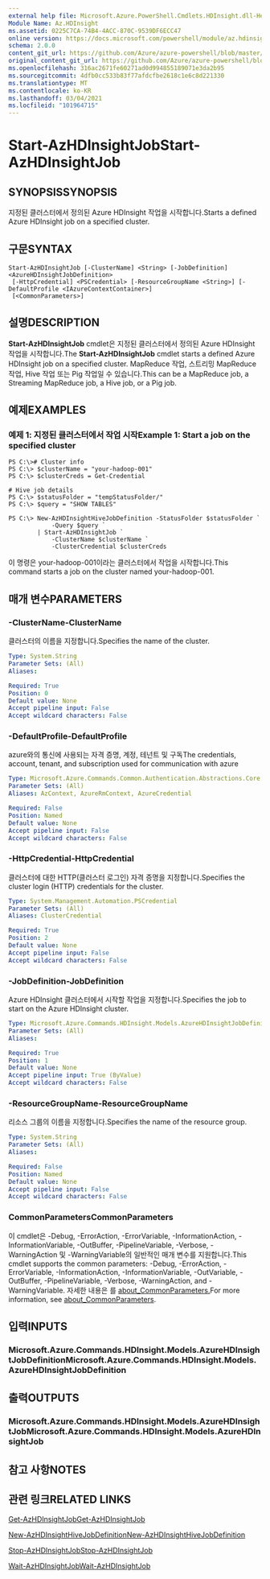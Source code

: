 ```yaml
---
external help file: Microsoft.Azure.PowerShell.Cmdlets.HDInsight.dll-Help.xml
Module Name: Az.HDInsight
ms.assetid: 0225C7CA-74B4-4ACC-870C-9539DF6ECC47
online version: https://docs.microsoft.com/powershell/module/az.hdinsight/start-azhdinsightjob
schema: 2.0.0
content_git_url: https://github.com/Azure/azure-powershell/blob/master/src/HDInsight/HDInsight/help/Start-AzHDInsightJob.md
original_content_git_url: https://github.com/Azure/azure-powershell/blob/master/src/HDInsight/HDInsight/help/Start-AzHDInsightJob.md
ms.openlocfilehash: 316ac2671fe60271ad0d994855189071e3da2b95
ms.sourcegitcommit: 4dfb0cc533b83f77afdcfbe2618c1e6c8d221330
ms.translationtype: MT
ms.contentlocale: ko-KR
ms.lasthandoff: 03/04/2021
ms.locfileid: "101964715"
---
```

# <span data-ttu-id="0b177-101">Start-AzHDInsightJob</span><span class="sxs-lookup"><span data-stu-id="0b177-101">Start-AzHDInsightJob</span></span>

## <span data-ttu-id="0b177-102">SYNOPSIS</span><span class="sxs-lookup"><span data-stu-id="0b177-102">SYNOPSIS</span></span>
<span data-ttu-id="0b177-103">지정된 클러스터에서 정의된 Azure HDInsight 작업을 시작합니다.</span><span class="sxs-lookup"><span data-stu-id="0b177-103">Starts a defined Azure HDInsight job on a specified cluster.</span></span>

## <span data-ttu-id="0b177-104">구문</span><span class="sxs-lookup"><span data-stu-id="0b177-104">SYNTAX</span></span>

```
Start-AzHDInsightJob [-ClusterName] <String> [-JobDefinition] <AzureHDInsightJobDefinition>
 [-HttpCredential] <PSCredential> [-ResourceGroupName <String>] [-DefaultProfile <IAzureContextContainer>]
 [<CommonParameters>]
```

## <span data-ttu-id="0b177-105">설명</span><span class="sxs-lookup"><span data-stu-id="0b177-105">DESCRIPTION</span></span>
<span data-ttu-id="0b177-106">**Start-AzHDInsightJob** cmdlet은 지정된 클러스터에서 정의된 Azure HDInsight 작업을 시작합니다.</span><span class="sxs-lookup"><span data-stu-id="0b177-106">The **Start-AzHDInsightJob** cmdlet starts a defined Azure HDInsight job on a specified cluster.</span></span>
<span data-ttu-id="0b177-107">MapReduce 작업, 스트리밍 MapReduce 작업, Hive 작업 또는 Pig 작업일 수 있습니다.</span><span class="sxs-lookup"><span data-stu-id="0b177-107">This can be a MapReduce job, a Streaming MapReduce job, a Hive job, or a Pig job.</span></span>

## <span data-ttu-id="0b177-108">예제</span><span class="sxs-lookup"><span data-stu-id="0b177-108">EXAMPLES</span></span>

### <span data-ttu-id="0b177-109">예제 1: 지정된 클러스터에서 작업 시작</span><span class="sxs-lookup"><span data-stu-id="0b177-109">Example 1: Start a job on the specified cluster</span></span>
```
PS C:\># Cluster info
PS C:\> $clusterName = "your-hadoop-001"
PS C:\> $clusterCreds = Get-Credential

# Hive job details
PS C:\> $statusFolder = "tempStatusFolder/"
PS C:\> $query = "SHOW TABLES"

PS C:\> New-AzHDInsightHiveJobDefinition -StatusFolder $statusFolder `
            -Query $query `
        | Start-AzHDInsightJob `
            -ClusterName $clusterName `
            -ClusterCredential $clusterCreds
```

<span data-ttu-id="0b177-110">이 명령은 your-hadoop-001이라는 클러스터에서 작업을 시작합니다.</span><span class="sxs-lookup"><span data-stu-id="0b177-110">This command starts a job on the cluster named your-hadoop-001.</span></span>

## <span data-ttu-id="0b177-111">매개 변수</span><span class="sxs-lookup"><span data-stu-id="0b177-111">PARAMETERS</span></span>

### <span data-ttu-id="0b177-112">-ClusterName</span><span class="sxs-lookup"><span data-stu-id="0b177-112">-ClusterName</span></span>
<span data-ttu-id="0b177-113">클러스터의 이름을 지정합니다.</span><span class="sxs-lookup"><span data-stu-id="0b177-113">Specifies the name of the cluster.</span></span>

```yaml
Type: System.String
Parameter Sets: (All)
Aliases:

Required: True
Position: 0
Default value: None
Accept pipeline input: False
Accept wildcard characters: False
```

### <span data-ttu-id="0b177-114">-DefaultProfile</span><span class="sxs-lookup"><span data-stu-id="0b177-114">-DefaultProfile</span></span>
<span data-ttu-id="0b177-115">azure와의 통신에 사용되는 자격 증명, 계정, 테넌트 및 구독</span><span class="sxs-lookup"><span data-stu-id="0b177-115">The credentials, account, tenant, and subscription used for communication with azure</span></span>

```yaml
Type: Microsoft.Azure.Commands.Common.Authentication.Abstractions.Core.IAzureContextContainer
Parameter Sets: (All)
Aliases: AzContext, AzureRmContext, AzureCredential

Required: False
Position: Named
Default value: None
Accept pipeline input: False
Accept wildcard characters: False
```

### <span data-ttu-id="0b177-116">-HttpCredential</span><span class="sxs-lookup"><span data-stu-id="0b177-116">-HttpCredential</span></span>
<span data-ttu-id="0b177-117">클러스터에 대한 HTTP(클러스터 로그인) 자격 증명을 지정합니다.</span><span class="sxs-lookup"><span data-stu-id="0b177-117">Specifies the cluster login (HTTP) credentials for the cluster.</span></span>

```yaml
Type: System.Management.Automation.PSCredential
Parameter Sets: (All)
Aliases: ClusterCredential

Required: True
Position: 2
Default value: None
Accept pipeline input: False
Accept wildcard characters: False
```

### <span data-ttu-id="0b177-118">-JobDefinition</span><span class="sxs-lookup"><span data-stu-id="0b177-118">-JobDefinition</span></span>
<span data-ttu-id="0b177-119">Azure HDInsight 클러스터에서 시작할 작업을 지정합니다.</span><span class="sxs-lookup"><span data-stu-id="0b177-119">Specifies the job to start on the Azure HDInsight cluster.</span></span>

```yaml
Type: Microsoft.Azure.Commands.HDInsight.Models.AzureHDInsightJobDefinition
Parameter Sets: (All)
Aliases:

Required: True
Position: 1
Default value: None
Accept pipeline input: True (ByValue)
Accept wildcard characters: False
```

### <span data-ttu-id="0b177-120">-ResourceGroupName</span><span class="sxs-lookup"><span data-stu-id="0b177-120">-ResourceGroupName</span></span>
<span data-ttu-id="0b177-121">리소스 그룹의 이름을 지정합니다.</span><span class="sxs-lookup"><span data-stu-id="0b177-121">Specifies the name of the resource group.</span></span>

```yaml
Type: System.String
Parameter Sets: (All)
Aliases:

Required: False
Position: Named
Default value: None
Accept pipeline input: False
Accept wildcard characters: False
```

### <span data-ttu-id="0b177-122">CommonParameters</span><span class="sxs-lookup"><span data-stu-id="0b177-122">CommonParameters</span></span>
<span data-ttu-id="0b177-123">이 cmdlet은 -Debug, -ErrorAction, -ErrorVariable, -InformationAction, -InformationVariable, -OutBuffer, -PipelineVariable, -Verbose, -WarningAction 및 -WarningVariable의 일반적인 매개 변수를 지원합니다.</span><span class="sxs-lookup"><span data-stu-id="0b177-123">This cmdlet supports the common parameters: -Debug, -ErrorAction, -ErrorVariable, -InformationAction, -InformationVariable, -OutVariable, -OutBuffer, -PipelineVariable, -Verbose, -WarningAction, and -WarningVariable.</span></span> <span data-ttu-id="0b177-124">자세한 내용은 를 [about_CommonParameters.](http://go.microsoft.com/fwlink/?LinkID=113216)</span><span class="sxs-lookup"><span data-stu-id="0b177-124">For more information, see [about_CommonParameters](http://go.microsoft.com/fwlink/?LinkID=113216).</span></span>

## <span data-ttu-id="0b177-125">입력</span><span class="sxs-lookup"><span data-stu-id="0b177-125">INPUTS</span></span>

### <span data-ttu-id="0b177-126">Microsoft.Azure.Commands.HDInsight.Models.AzureHDInsightJobDefinition</span><span class="sxs-lookup"><span data-stu-id="0b177-126">Microsoft.Azure.Commands.HDInsight.Models.AzureHDInsightJobDefinition</span></span>

## <span data-ttu-id="0b177-127">출력</span><span class="sxs-lookup"><span data-stu-id="0b177-127">OUTPUTS</span></span>

### <span data-ttu-id="0b177-128">Microsoft.Azure.Commands.HDInsight.Models.AzureHDInsightJob</span><span class="sxs-lookup"><span data-stu-id="0b177-128">Microsoft.Azure.Commands.HDInsight.Models.AzureHDInsightJob</span></span>

## <span data-ttu-id="0b177-129">참고 사항</span><span class="sxs-lookup"><span data-stu-id="0b177-129">NOTES</span></span>

## <span data-ttu-id="0b177-130">관련 링크</span><span class="sxs-lookup"><span data-stu-id="0b177-130">RELATED LINKS</span></span>

[<span data-ttu-id="0b177-131">Get-AzHDInsightJob</span><span class="sxs-lookup"><span data-stu-id="0b177-131">Get-AzHDInsightJob</span></span>](./Get-AzHDInsightJob.md)

[<span data-ttu-id="0b177-132">New-AzHDInsightHiveJobDefinition</span><span class="sxs-lookup"><span data-stu-id="0b177-132">New-AzHDInsightHiveJobDefinition</span></span>](./New-AzHDInsightHiveJobDefinition.md)

[<span data-ttu-id="0b177-133">Stop-AzHDInsightJob</span><span class="sxs-lookup"><span data-stu-id="0b177-133">Stop-AzHDInsightJob</span></span>](./Stop-AzHDInsightJob.md)

[<span data-ttu-id="0b177-134">Wait-AzHDInsightJob</span><span class="sxs-lookup"><span data-stu-id="0b177-134">Wait-AzHDInsightJob</span></span>](./Wait-AzHDInsightJob.md)



